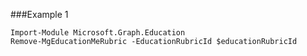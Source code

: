 ###Example 1
```
Import-Module Microsoft.Graph.Education
Remove-MgEducationMeRubric -EducationRubricId $educationRubricId
```
